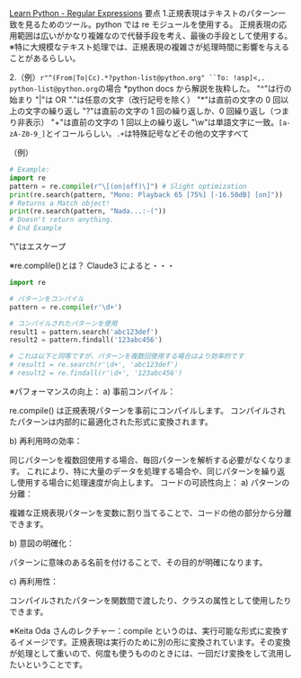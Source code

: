 [Learn Python - Regular Expressions](https://www.learnpython.org/en/Regular_Expressions)
要点 1.正規表現はテキストのパターン一致を見るためのツール。python では re モジュールを使用する。
正規表現の応用範囲は広いがかなり複雑なので代替手段を考え、最後の手段として使用する。
※特に大規模なテキスト処理では、正規表現の複雑さが処理時間に影響を与えることがあるらしい。

2.（例）` r"^(From|To|Cc).*?python-list@python.org" ``To: !asp]<,. python-list@python.org `の場合
\*python docs から解説を抜粋した。
"^"は行の始まり
"|"は OR
"."は任意の文字（改行記号を除く）
"\*"は直前の文字の 0 回以上の文字の繰り返し
"?"は直前の文字の 1 回の繰り返しか、0 回繰り返し（つまり非表示）
"+"は直前の文字の 1 回以上の繰り返し
"\w"は単語文字に一致。`[a-zA-Z0-9_]`とイコールらしい。`.+`は特殊記号などその他の文字すべて

（例）

```python
# Example:
import re
pattern = re.compile(r"\[(on|off)\]") # Slight optimization
print(re.search(pattern, "Mono: Playback 65 [75%] [-16.50dB] [on]"))
# Returns a Match object!
print(re.search(pattern, "Nada...:-("))
# Doesn't return anything.
# End Example
```

"\\"はエスケープ

※re.complile()とは？
Claude3 によると・・・

```python
import re

# パターンをコンパイル
pattern = re.compile(r'\d+')

# コンパイルされたパターンを使用
result1 = pattern.search('abc123def')
result2 = pattern.findall('123abc456')

# これは以下と同等ですが、パターンを複数回使用する場合はより効率的です
# result1 = re.search(r'\d+', 'abc123def')
# result2 = re.findall(r'\d+', '123abc456')
```

※パフォーマンスの向上：
a) 事前コンパイル：

re.compile() は正規表現パターンを事前にコンパイルします。
コンパイルされたパターンは内部的に最適化された形式に変換されます。

b) 再利用時の効率：

同じパターンを複数回使用する場合、毎回パターンを解析する必要がなくなります。
これにより、特に大量のデータを処理する場合や、同じパターンを繰り返し使用する場合に処理速度が向上します。
コードの可読性向上：
a) パターンの分離：

複雑な正規表現パターンを変数に割り当てることで、コードの他の部分から分離できます。

b) 意図の明確化：

パターンに意味のある名前を付けることで、その目的が明確になります。

c) 再利用性：

コンパイルされたパターンを関数間で渡したり、クラスの属性として使用したりできます。

※Keita Oda さんのレクチャー：compile というのは、実行可能な形式に変換するイメージです。正規表現は実行のために別の形に変換されています。その変換が処理として重いので、何度も使うもののときには、一回だけ変換をして流用したいということです。
